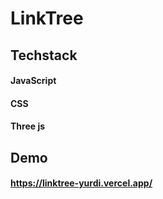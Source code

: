 # LinkTree

## Techstack

#### JavaScript
#### CSS
#### Three js

## Demo

#### https://linktree-yurdi.vercel.app/